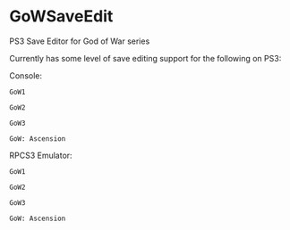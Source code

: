 # GoWSaveEdit
PS3 Save Editor for God of War series


Currently has some level of save editing support for the following on PS3:



Console:

	GoW1

	GoW2
	
	GoW3

	GoW: Ascension



RPCS3 Emulator:

	GoW1

	GoW2
	
	GoW3

	GoW: Ascension
